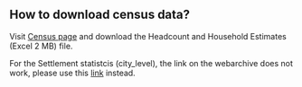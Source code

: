 ## How to download census data?
Visit [Census page](https://webarchive.nationalarchives.gov.uk/20160512120605/http://www.nisra.gov.uk/census/2011/results/postcode.html)
and download the Headcount and Household Estimates (Excel 2 MB) file. 

For the Settlement statistcis (city_level), the link on the webarchive does not work, please use this [link](https://www.gov.uk/government/statistics/census-2011-headcount-and-household-estimates-for-settlements-northern-ireland) instead.